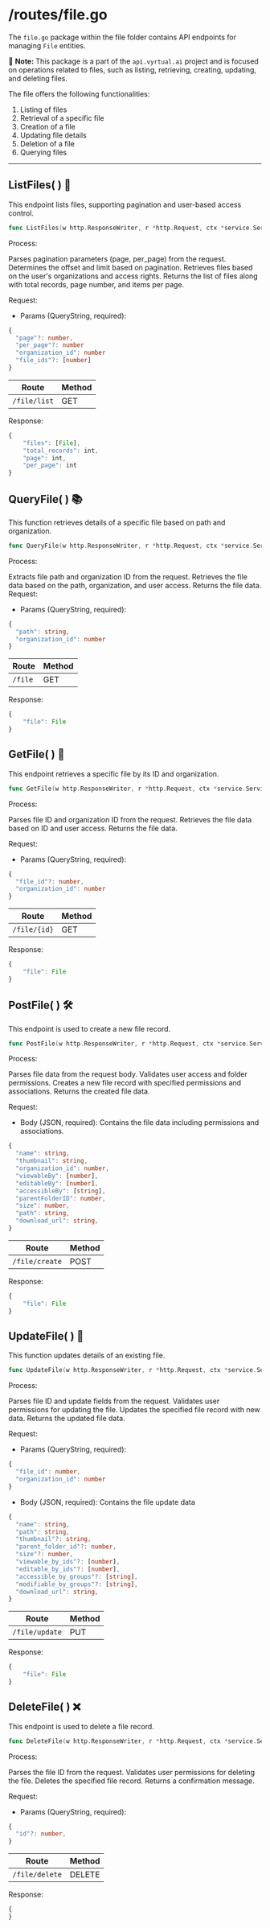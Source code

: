 # /routes/file.go

The `file.go` package within the file folder contains API endpoints for managing `File` entities.

📝 **Note:** This package is a part of the `api.vyrtual.ai` project and is focused on operations related to files, such as listing, retrieving, creating, updating, and deleting files.

The file offers the following functionalities:

1. Listing of files
2. Retrieval of a specific file
3. Creation of a file
4. Updating file details
5. Deletion of a file
6. Querying files

---

## ListFiles( ) 🚀

This endpoint lists files, supporting pagination and user-based access control.

```go
func ListFiles(w http.ResponseWriter, r *http.Request, ctx *service.Service) error { ... }
```

Process:

Parses pagination parameters (page, per_page) from the request.
Determines the offset and limit based on pagination.
Retrieves files based on the user's organizations and access rights.
Returns the list of files along with total records, page number, and items per page.

Request:

- Params (QueryString, required):

```typescript
{
  "page"?: number,
  "per_page"?: number
  "organization_id": number
  "file_ids"?: [number]
}
```

| Route        | Method |
| ------------ | ------ |
| `/file/list` | GET    |

Response:

```typescript
{
    "files": [File],
    "total_records": int,
    "page": int,
    "per_page": int
}
```

## QueryFile( ) 📚

This function retrieves details of a specific file based on path and organization.

```go
func QueryFile(w http.ResponseWriter, r *http.Request, ctx *service.Service) error { ... }
```

Process:

Extracts file path and organization ID from the request.
Retrieves the file data based on the path, organization, and user access.
Returns the file data.
Request:

- Params (QueryString, required):

```typescript
{
  "path": string,
  "organization_id": number
}
```

| Route   | Method |
| ------- | ------ |
| `/file` | GET    |

Response:

```typescript
{
    "file": File
}
```

## GetFile( ) 📘

This endpoint retrieves a specific file by its ID and organization.

```go
func GetFile(w http.ResponseWriter, r *http.Request, ctx *service.Service) error { ... }
```

Process:

Parses file ID and organization ID from the request.
Retrieves the file data based on ID and user access.
Returns the file data.

Request:

- Params (QueryString, required):

```typescript
{
  "file_id"?: number,
  "organization_id": number
}
```

| Route        | Method |
| ------------ | ------ |
| `/file/{id}` | GET    |

Response:

```typescript
{
    "file": File
}
```

## PostFile( ) 🛠️

This endpoint is used to create a new file record.

```go
func PostFile(w http.ResponseWriter, r *http.Request, ctx *service.Service) error { ... }
```

Process:

Parses file data from the request body.
Validates user access and folder permissions.
Creates a new file record with specified permissions and associations.
Returns the created file data.

Request:

- Body (JSON, required): Contains the file data including permissions and associations.

```typescript
{
  "name": string,
  "thumbnail": string,
  "organization_id": number,
  "viewableBy": [number],
  "editableBy": [number],
  "accessibleBy": [string],
  "parentFolderID": number,
  "size": number,
  "path": string,
  "download_url": string,
}
```

| Route          | Method |
| -------------- | ------ |
| `/file/create` | POST   |

Response:

```typescript
{
    "file": File
}
```

## UpdateFile( ) 🔄

This function updates details of an existing file.

```go
func UpdateFile(w http.ResponseWriter, r *http.Request, ctx *service.Service) error { ... }
```

Process:

Parses file ID and update fields from the request.
Validates user permissions for updating the file.
Updates the specified file record with new data.
Returns the updated file data.

Request:

- Params (QueryString, required):

```typescript
{
  "file_id": number,
  "organization_id": number
}
```

- Body (JSON, required): Contains the file update data

```typescript
{
  "name": string,
  "path": string,
  "thumbnail"?: string,
  "parent_folder_id"?: number,
  "size"?: number,
  "viewable_by_ids"?: [number],
  "editable_by_ids"?: [number],
  "accessible_by_groups"?: [string],
  "modifiable_by_groups"?: [string],
  "download_url": string,
}
```

| Route          | Method |
| -------------- | ------ |
| `/file/update` | PUT    |

Response:

```typescript
{
    "file": File
}
```

## DeleteFile( ) ❌

This endpoint is used to delete a file record.

```go
func DeleteFile(w http.ResponseWriter, r *http.Request, ctx *service.Service) error { ... }
```

Process:

Parses the file ID from the request.
Validates user permissions for deleting the file.
Deletes the specified file record.
Returns a confirmation message.

Request:

- Params (QueryString, required):

```typescript
{
  "id"?: number,
}
```

| Route          | Method |
| -------------- | ------ |
| `/file/delete` | DELETE |

Response:

```typescript
{
}
```
